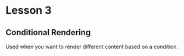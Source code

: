 # Lesson 3

## Conditional Rendering

Used when you want to render different content based on a condition.
